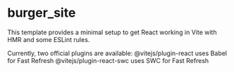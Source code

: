 # burger_site

This template provides a minimal setup to get React working in Vite with HMR and some ESLint rules.

Currently, two official plugins are available:
@vitejs/plugin-react uses Babel for Fast Refresh
@vitejs/plugin-react-swc uses SWC for Fast Refresh

